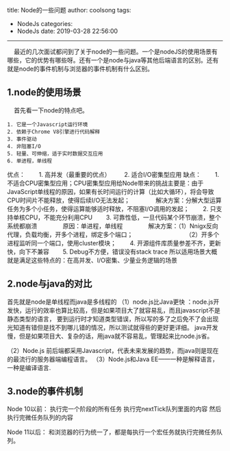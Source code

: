 title: Node的一些问题
author: coolsong
tags:
  - NodeJs
categories:
  - NodeJs
date: 2019-03-28 22:56:00
---
&nbsp;&nbsp;&nbsp;&nbsp;最近的几次面试都问到了关于node的一些问题。一个是nodeJS的使用场景有哪些，它的优势有哪些呀。还有一个是node与java等其他后端语言的区别。还有就是node的事件机制与浏览器的事件机制有什么区别。
<!--more-->
## 1.node的使用场景
&nbsp;&nbsp;&nbsp;&nbsp;首先看一下node的特点吧。
```
1. 它是一个Javascript运行环境
2. 依赖于Chrome V8引擎进行代码解释
3. 事件驱动
4. 非阻塞I/O
5. 轻量、可伸缩，适于实时数据交互应用
6. 单进程，单线程
```
优点：
　　1. 高并发（最重要的优点）
　　2. 适合I/O密集型应用
缺点：
　　1. 不适合CPU密集型应用；CPU密集型应用给Node带来的挑战主要是：由于JavaScript单线程的原因，如果有长时间运行的计算（比如大循环），将会导致CPU时间片不能释放，使得后续I/O无法发起；
　　　　解决方案：分解大型运算任务为多个小任务，使得运算能够适时释放，不阻塞I/O调用的发起；
　　2. 只支持单核CPU，不能充分利用CPU
　　3. 可靠性低，一旦代码某个环节崩溃，整个系统都崩溃
　　　　原因：单进程，单线程
　　　　解决方案：（1）Nnigx反向代理，负载均衡，开多个进程，绑定多个端口；
　　　　　　　　　（2）开多个进程监听同一个端口，使用cluster模块；
　　4. 开源组件库质量参差不齐，更新快，向下不兼容
　　5. Debug不方便，错误没有stack trace
所以适用场景大概就是满足这些特点的：在高并发、I/O密集、少量业务逻辑的场景

## 2.node与java的对比
首先就是node是单线程而java是多线程的
（1）node.js比Java更快 ：node.js开发快，运行的效率也算比较高，但是如果项目大了就容易乱，而且javascript不是静态类型的语言，
要到运行时才知道类型错误，所以写的多了之后免不了会出现光知道有错但是找不到哪儿错的情况，所以测试就得些的更好更详细。
     java开发慢，但是如果项目大、复杂的话，用java就不容易乱，管理起来比node.js省。

（2）Node.js 前后端都采用Javascript，代表未来发展的趋势，而java则是现在的最流行的服务器端编程语言。
（3）Node.js和Java EE——一种是解释语言，一种是编译语言.

## 3.node的事件机制
Node 10以前：
执行完一个阶段的所有任务
执行完nextTick队列里面的内容
然后执行完微任务队列的内容

Node 11以后： 和浏览器的行为统一了，都是每执行一个宏任务就执行完微任务队列。